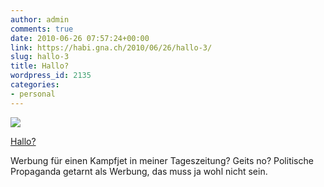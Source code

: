 ```yaml
---
author: admin
comments: true
date: 2010-06-26 07:57:24+00:00
link: https://habi.gna.ch/2010/06/26/hallo-3/
slug: hallo-3
title: Hallo?
wordpress_id: 2135
categories:
- personal
---
```


[![](https://static.flickr.com/4115/4735208276_4aa0705d80_m.jpg)](https://www.flickr.com/photos/habi/4735208276/)
   
[Hallo?](https://www.flickr.com/photos/habi/4735208276/)

Werbung für einen Kampfjet in meiner Tageszeitung?
Geits no?
Politische Propaganda getarnt als Werbung, das muss ja wohl nicht sein.